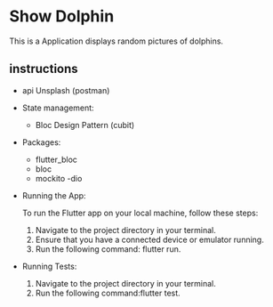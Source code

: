 # Show Dolphin

This is a Application displays random pictures of dolphins.
## instructions
- api Unsplash (postman)
- State management:
    - Bloc Design Pattern (cubit)

- Packages:
    - flutter_bloc
    - bloc
    - mockito
    -dio
- Running the App:

    To run the Flutter app on your local machine, follow these steps:

    1. Navigate to the project directory in your terminal.
    2. Ensure that you have a connected device or emulator running.
    3. Run the following command: flutter run.
- Running Tests:
    1. Navigate to the project directory in your terminal.
    2. Run the following command:flutter test.
     


